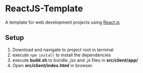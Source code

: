 # ReactJS-Template
A template for web development projects using [React.js](https://facebook.github.io/react/)

## Setup

1. Download and navigate to project root in terminal
2. execute `npm install` to install the dependencies
3. execute **build.sh** to bundle *.jsx* and *.js* files in **src/client/app/**
4. Open **src/client/index.html** in browser.

